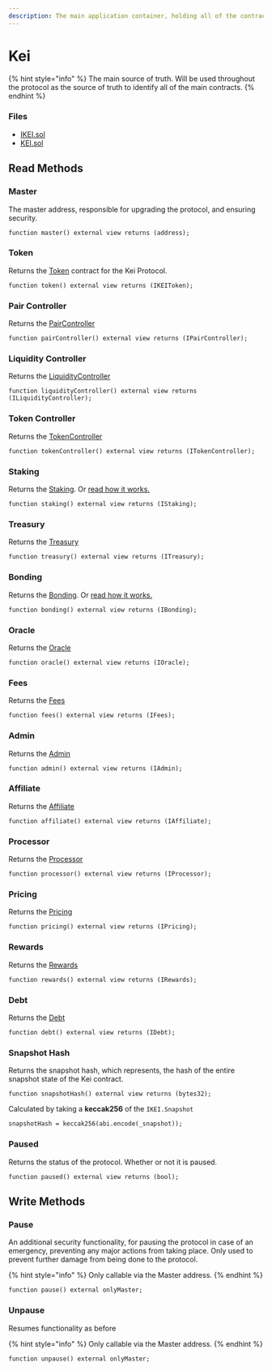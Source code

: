 ```yaml
---
description: The main application container, holding all of the contract locations
---
```


# Kei

{% hint style="info" %}
The main source of truth. Will be used throughout the protocol as the source of truth to identify all of the main contracts.
{% endhint %}

### Files

* [IKEI.sol](https://github.com/kevupton/kei-finance/blob/master/solidity/contracts/kei/IKEI.sol)
* [KEI.sol](https://github.com/kevupton/kei-finance/blob/master/solidity/contracts/kei/KEI.sol)

## Read Methods

### Master

The master address, responsible for upgrading the protocol, and ensuring security.

```solidity
function master() external view returns (address);
```

### Token

Returns the [Token](token.md) contract for the Kei Protocol.

```solidity
function token() external view returns (IKEIToken);
```

### Pair Controller

Returns the [PairController](pair-controller.md)

```solidity
function pairController() external view returns (IPairController);
```

### Liquidity Controller

Returns the [LiquidityController](liquidity-controller.md)

```solidity
function liquidityController() external view returns (ILiquidityController);
```

### Token Controller

Returns the [TokenController](token-controller.md)

```solidity
function tokenController() external view returns (ITokenController);
```

### Staking

Returns the [Staking](staking.md). Or [read how it works.](../../apps/staking/)

```solidity
function staking() external view returns (IStaking);
```

### Treasury

Returns the [Treasury](treasury.md)

```solidity
function treasury() external view returns (ITreasury);
```

### Bonding

Returns the [Bonding](bonding.md). Or [read how it works.](../../apps/bonding.md)

```solidity
function bonding() external view returns (IBonding);
```

### Oracle

Returns the [Oracle](oracle.md)

```solidity
function oracle() external view returns (IOracle);
```

### Fees

Returns the [Fees](fees.md)

```solidity
function fees() external view returns (IFees);
```

### Admin

Returns the [Admin](admin.md)

```solidity
function admin() external view returns (IAdmin);
```

### Affiliate

Returns the [Affiliate](affiliate.md)

```solidity
function affiliate() external view returns (IAffiliate);
```

### Processor

Returns the [Processor](processor.md)

```solidity
function processor() external view returns (IProcessor);
```

### Pricing

Returns the [Pricing](pricing.md)

```solidity
function pricing() external view returns (IPricing);
```

### Rewards

Returns the [Rewards](rewards.md)

```solidity
function rewards() external view returns (IRewards);
```

### Debt

Returns the [Debt](debt.md)

```solidity
function debt() external view returns (IDebt);
```

### Snapshot Hash

Returns the snapshot hash, which represents, the hash of the entire snapshot state of the Kei contract.&#x20;

```solidity
function snapshotHash() external view returns (bytes32);
```

Calculated by taking a **keccak256** of the `IKEI.Snapshot`

```solidity
snapshotHash = keccak256(abi.encode(_snapshot));
```

### Paused

Returns the status of the protocol. Whether or not it is paused.

```solidity
function paused() external view returns (bool);
```

## Write Methods

### Pause&#x20;

An additional security functionality, for pausing the protocol in case of an emergency, preventing any major actions from taking place. Only used to prevent further damage from being done to the protocol.&#x20;

{% hint style="info" %}
Only callable via the Master address.
{% endhint %}

```solidity
function pause() external onlyMaster;
```

### Unpause

Resumes functionality as before

{% hint style="info" %}
Only callable via the Master address.
{% endhint %}

```solidity
function unpause() external onlyMaster;
```

